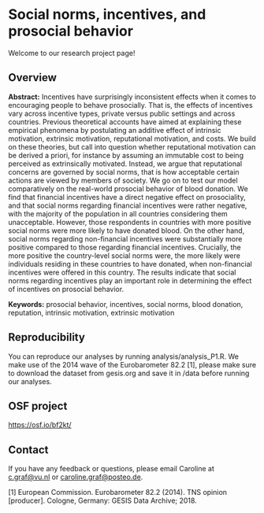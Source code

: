 # Social norms, incentives, and prosocial behavior

Welcome to our research project page!

## Overview

**Abstract:** Incentives have surprisingly inconsistent effects when it comes to encouraging people to behave prosocially. That is, the effects of incentives vary across incentive types, private versus public settings and across countries. Previous theoretical accounts have aimed at explaining these empirical phenomena by postulating an additive effect of intrinsic motivation, extrinsic motivation, reputational motivation, and costs. We build on these theories, but call into question whether reputational motivation can be derived a priori, for instance by assuming an immutable cost to being perceived as extrinsically motivated. Instead, we argue that reputational concerns are governed by social norms, that is how acceptable certain actions are viewed by members of society. We go on to test our model comparatively on the real-world prosocial behavior of blood donation. We find that financial incentives have a direct negative effect on prosociality, and that social norms regarding financial incentives were rather negative, with the majority of the population in all countries considering them unacceptable. However, those respondents in countries with more positive social norms were more likely to have donated blood. On the other hand, social norms regarding non-financial incentives were substantially more positive compared to those regarding financial incentives. Crucially, the more positive the country-level social norms were, the more likely were individuals residing in these countries to have donated, when non-financial incentives were offered in this country. The results indicate that social norms regarding incentives play an important role in determining the effect of incentives on prosocial behavior.

**Keywords:** prosocial behavior, incentives, social norms, blood donation, reputation, intrinsic motivation, extrinsic motivation


## Reproducibility

You can reproduce our analyses by running analysis/analysis_P1.R. We make use of the 2014 wave of the Eurobarometer 82.2 [1], please make sure to download the dataset from gesis.org and save it in /data before running our analyses.

## OSF project

https://osf.io/bf2kt/

## Contact

If you have any feedback or questions, please email Caroline at c.graf@vu.nl or caroline.graf@posteo.de.

[1] European Commission. Eurobarometer 82.2 (2014). TNS opinion [producer]. Cologne, Germany: GESIS Data Archive; 2018.